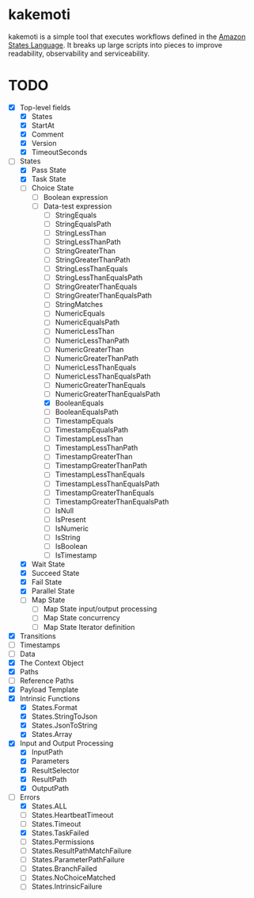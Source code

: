 # kakemoti
kakemoti is a simple tool that executes workflows defined in the [Amazon States Language](https://states-language.net/). It breaks up large scripts into pieces to improve readability, observability and serviceability.

# TODO
- [x] Top-level fields
  - [x] States
  - [x] StartAt
  - [x] Comment
  - [x] Version
  - [x] TimeoutSeconds
- [ ] States
  - [x] Pass State
  - [x] Task State
  - [ ] Choice State
    - [ ] Boolean expression
    - [ ] Data-test expression
      - [ ] StringEquals
      - [ ] StringEqualsPath
      - [ ] StringLessThan
      - [ ] StringLessThanPath
      - [ ] StringGreaterThan
      - [ ] StringGreaterThanPath
      - [ ] StringLessThanEquals
      - [ ] StringLessThanEqualsPath
      - [ ] StringGreaterThanEquals
      - [ ] StringGreaterThanEqualsPath
      - [ ] StringMatches
      - [ ] NumericEquals
      - [ ] NumericEqualsPath
      - [ ] NumericLessThan
      - [ ] NumericLessThanPath
      - [ ] NumericGreaterThan
      - [ ] NumericGreaterThanPath
      - [ ] NumericLessThanEquals
      - [ ] NumericLessThanEqualsPath
      - [ ] NumericGreaterThanEquals
      - [ ] NumericGreaterThanEqualsPath
      - [x] BooleanEquals
      - [ ] BooleanEqualsPath
      - [ ] TimestampEquals
      - [ ] TimestampEqualsPath
      - [ ] TimestampLessThan
      - [ ] TimestampLessThanPath
      - [ ] TimestampGreaterThan
      - [ ] TimestampGreaterThanPath
      - [ ] TimestampLessThanEquals
      - [ ] TimestampLessThanEqualsPath
      - [ ] TimestampGreaterThanEquals
      - [ ] TimestampGreaterThanEqualsPath
      - [ ] IsNull
      - [ ] IsPresent
      - [ ] IsNumeric
      - [ ] IsString
      - [ ] IsBoolean
      - [ ] IsTimestamp
  - [x] Wait State
  - [x] Succeed State
  - [x] Fail State
  - [x] Parallel State
  - [ ] Map State
    - [ ] Map State input/output processing
    - [ ] Map State concurrency
    - [ ] Map State Iterator definition
- [x] Transitions
- [ ] Timestamps
- [ ] Data
- [x] The Context Object
- [x] Paths
- [ ] Reference Paths
- [x] Payload Template
- [x] Intrinsic Functions
  - [x] States.Format
  - [x] States.StringToJson
  - [x] States.JsonToString
  - [x] States.Array
- [x] Input and Output Processing
  - [x] InputPath
  - [x] Parameters
  - [x] ResultSelector
  - [x] ResultPath
  - [x] OutputPath
- [ ] Errors
  - [x] States.ALL
  - [ ] States.HeartbeatTimeout
  - [ ] States.Timeout
  - [x] States.TaskFailed
  - [ ] States.Permissions
  - [ ] States.ResultPathMatchFailure
  - [ ] States.ParameterPathFailure
  - [ ] States.BranchFailed
  - [ ] States.NoChoiceMatched
  - [ ] States.IntrinsicFailure
